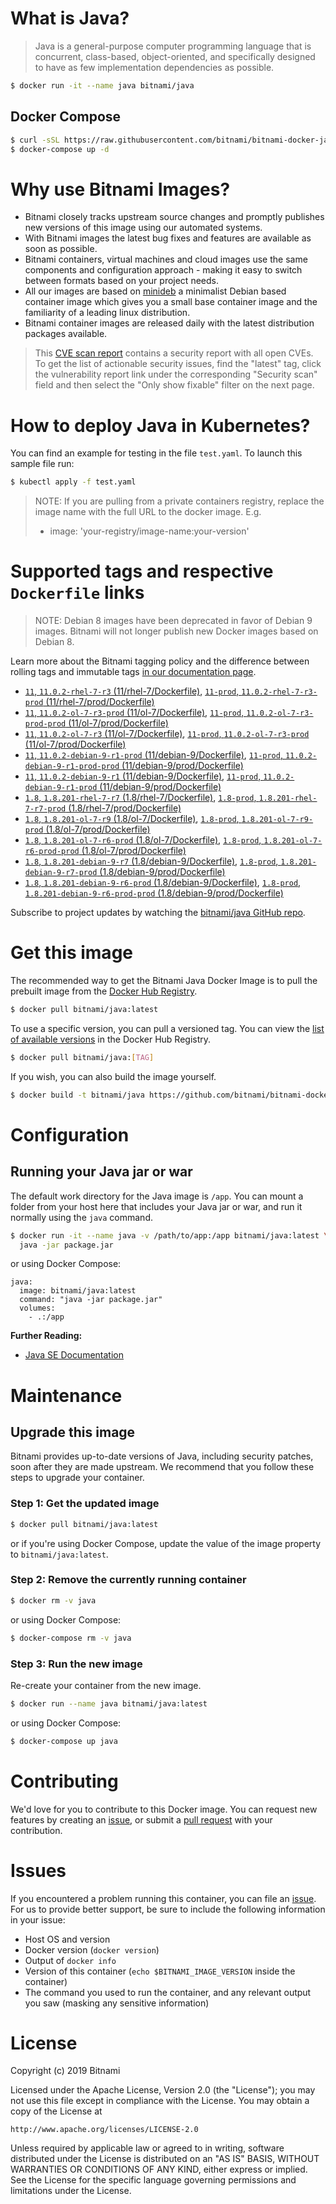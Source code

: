 # What is Java?

> Java is a general-purpose computer programming language that is concurrent, class-based, object-oriented, and specifically designed to have as few implementation dependencies as possible.

```bash
$ docker run -it --name java bitnami/java
```

## Docker Compose

```bash
$ curl -sSL https://raw.githubusercontent.com/bitnami/bitnami-docker-java/master/docker-compose.yml > docker-compose.yml
$ docker-compose up -d
```

# Why use Bitnami Images?

* Bitnami closely tracks upstream source changes and promptly publishes new versions of this image using our automated systems.
* With Bitnami images the latest bug fixes and features are available as soon as possible.
* Bitnami containers, virtual machines and cloud images use the same components and configuration approach - making it easy to switch between formats based on your project needs.
* All our images are based on [minideb](https://github.com/bitnami/minideb) a minimalist Debian based container image which gives you a small base container image and the familiarity of a leading linux distribution.
* Bitnami container images are released daily with the latest distribution packages available.


> This [CVE scan report](https://quay.io/repository/bitnami/java?tab=tags) contains a security report with all open CVEs. To get the list of actionable security issues, find the "latest" tag, click the vulnerability report link under the corresponding "Security scan" field and then select the "Only show fixable" filter on the next page.

# How to deploy Java in Kubernetes?

You can find an example for testing in the file `test.yaml`. To launch this sample file run:

```bash
$ kubectl apply -f test.yaml
```

> NOTE: If you are pulling from a private containers registry, replace the image name with the full URL to the docker image. E.g.
>
> - image: 'your-registry/image-name:your-version'

# Supported tags and respective `Dockerfile` links

> NOTE: Debian 8 images have been deprecated in favor of Debian 9 images. Bitnami will not longer publish new Docker images based on Debian 8.

Learn more about the Bitnami tagging policy and the difference between rolling tags and immutable tags [in our documentation page](https://docs.bitnami.com/containers/how-to/understand-rolling-tags-containers/).


- [`11`, `11.0.2-rhel-7-r3` (11/rhel-7/Dockerfile)](https://github.com/bitnami/bitnami-docker-java/blob/11.0.2-rhel-7-r3/11/rhel-7/Dockerfile), [`11-prod`, `11.0.2-rhel-7-r3-prod` (11/rhel-7/prod/Dockerfile)](https://github.com/bitnami/bitnami-docker-java/blob/11.0.2-rhel-7-r3/11/rhel-7/prod/Dockerfile)
- [`11`, `11.0.2-ol-7-r3-prod` (11/ol-7/Dockerfile)](https://github.com/bitnami/bitnami-docker-java/blob/11.0.2-ol-7-r3-prod/11/ol-7/Dockerfile), [`11-prod`, `11.0.2-ol-7-r3-prod-prod` (11/ol-7/prod/Dockerfile)](https://github.com/bitnami/bitnami-docker-java/blob/11.0.2-ol-7-r3-prod/11/ol-7/prod/Dockerfile)
- [`11`, `11.0.2-ol-7-r3` (11/ol-7/Dockerfile)](https://github.com/bitnami/bitnami-docker-java/blob/11.0.2-ol-7-r3/11/ol-7/Dockerfile), [`11-prod`, `11.0.2-ol-7-r3-prod` (11/ol-7/prod/Dockerfile)](https://github.com/bitnami/bitnami-docker-java/blob/11.0.2-ol-7-r3/11/ol-7/prod/Dockerfile)
- [`11`, `11.0.2-debian-9-r1-prod` (11/debian-9/Dockerfile)](https://github.com/bitnami/bitnami-docker-java/blob/11.0.2-debian-9-r1-prod/11/debian-9/Dockerfile), [`11-prod`, `11.0.2-debian-9-r1-prod-prod` (11/debian-9/prod/Dockerfile)](https://github.com/bitnami/bitnami-docker-java/blob/11.0.2-debian-9-r1-prod/11/debian-9/prod/Dockerfile)
- [`11`, `11.0.2-debian-9-r1` (11/debian-9/Dockerfile)](https://github.com/bitnami/bitnami-docker-java/blob/11.0.2-debian-9-r1/11/debian-9/Dockerfile), [`11-prod`, `11.0.2-debian-9-r1-prod` (11/debian-9/prod/Dockerfile)](https://github.com/bitnami/bitnami-docker-java/blob/11.0.2-debian-9-r1/11/debian-9/prod/Dockerfile)
- [`1.8`, `1.8.201-rhel-7-r7` (1.8/rhel-7/Dockerfile)](https://github.com/bitnami/bitnami-docker-java/blob/1.8.201-rhel-7-r7/1.8/rhel-7/Dockerfile), [`1.8-prod`, `1.8.201-rhel-7-r7-prod` (1.8/rhel-7/prod/Dockerfile)](https://github.com/bitnami/bitnami-docker-java/blob/1.8.201-rhel-7-r7/1.8/rhel-7/prod/Dockerfile)
- [`1.8`, `1.8.201-ol-7-r9` (1.8/ol-7/Dockerfile)](https://github.com/bitnami/bitnami-docker-java/blob/1.8.201-ol-7-r9/1.8/ol-7/Dockerfile), [`1.8-prod`, `1.8.201-ol-7-r9-prod` (1.8/ol-7/prod/Dockerfile)](https://github.com/bitnami/bitnami-docker-java/blob/1.8.201-ol-7-r9/1.8/ol-7/prod/Dockerfile)
- [`1.8`, `1.8.201-ol-7-r6-prod` (1.8/ol-7/Dockerfile)](https://github.com/bitnami/bitnami-docker-java/blob/1.8.201-ol-7-r6-prod/1.8/ol-7/Dockerfile), [`1.8-prod`, `1.8.201-ol-7-r6-prod-prod` (1.8/ol-7/prod/Dockerfile)](https://github.com/bitnami/bitnami-docker-java/blob/1.8.201-ol-7-r6-prod/1.8/ol-7/prod/Dockerfile)
- [`1.8`, `1.8.201-debian-9-r7` (1.8/debian-9/Dockerfile)](https://github.com/bitnami/bitnami-docker-java/blob/1.8.201-debian-9-r7/1.8/debian-9/Dockerfile), [`1.8-prod`, `1.8.201-debian-9-r7-prod` (1.8/debian-9/prod/Dockerfile)](https://github.com/bitnami/bitnami-docker-java/blob/1.8.201-debian-9-r7/1.8/debian-9/prod/Dockerfile)
- [`1.8`, `1.8.201-debian-9-r6-prod` (1.8/debian-9/Dockerfile)](https://github.com/bitnami/bitnami-docker-java/blob/1.8.201-debian-9-r6-prod/1.8/debian-9/Dockerfile), [`1.8-prod`, `1.8.201-debian-9-r6-prod-prod` (1.8/debian-9/prod/Dockerfile)](https://github.com/bitnami/bitnami-docker-java/blob/1.8.201-debian-9-r6-prod/1.8/debian-9/prod/Dockerfile)

Subscribe to project updates by watching the [bitnami/java GitHub repo](https://github.com/bitnami/bitnami-docker-java).

# Get this image

The recommended way to get the Bitnami Java Docker Image is to pull the prebuilt image from the [Docker Hub Registry](https://hub.docker.com/r/bitnami/java).

```bash
$ docker pull bitnami/java:latest
```

To use a specific version, you can pull a versioned tag. You can view the [list of available versions](https://hub.docker.com/r/bitnami/java/tags/) in the Docker Hub Registry.

```bash
$ docker pull bitnami/java:[TAG]
```

If you wish, you can also build the image yourself.

```bash
$ docker build -t bitnami/java https://github.com/bitnami/bitnami-docker-java.git
```

# Configuration

## Running your Java jar or war

The default work directory for the Java image is `/app`. You can mount a folder from your host here that includes your Java jar or war, and run it normally using the `java` command.

```bash
$ docker run -it --name java -v /path/to/app:/app bitnami/java:latest \
  java -jar package.jar
```

or using Docker Compose:

```
java:
  image: bitnami/java:latest
  command: "java -jar package.jar"
  volumes:
    - .:/app
```

**Further Reading:**

  - [Java SE Documentation](https://docs.oracle.com/javase/8/docs/api/)

# Maintenance

## Upgrade this image

Bitnami provides up-to-date versions of Java, including security patches, soon after they are made upstream. We recommend that you follow these steps to upgrade your container.

### Step 1: Get the updated image

```bash
$ docker pull bitnami/java:latest
```

or if you're using Docker Compose, update the value of the image property to `bitnami/java:latest`.

### Step 2: Remove the currently running container

```bash
$ docker rm -v java
```

or using Docker Compose:

```bash
$ docker-compose rm -v java
```

### Step 3: Run the new image

Re-create your container from the new image.

```bash
$ docker run --name java bitnami/java:latest
```

or using Docker Compose:

```bash
$ docker-compose up java
```

# Contributing

We'd love for you to contribute to this Docker image. You can request new features by creating an [issue](https://github.com/bitnami/bitnami-docker-java/issues), or submit a [pull request](https://github.com/bitnami/bitnami-docker-java/pulls) with your contribution.

# Issues

If you encountered a problem running this container, you can file an [issue](https://github.com/bitnami/bitnami-docker-java/issues). For us to provide better support, be sure to include the following information in your issue:

- Host OS and version
- Docker version (`docker version`)
- Output of `docker info`
- Version of this container (`echo $BITNAMI_IMAGE_VERSION` inside the container)
- The command you used to run the container, and any relevant output you saw (masking any sensitive
information)

# License

Copyright (c) 2019 Bitnami

Licensed under the Apache License, Version 2.0 (the "License");
you may not use this file except in compliance with the License.
You may obtain a copy of the License at

    http://www.apache.org/licenses/LICENSE-2.0

Unless required by applicable law or agreed to in writing, software
distributed under the License is distributed on an "AS IS" BASIS,
WITHOUT WARRANTIES OR CONDITIONS OF ANY KIND, either express or implied.
See the License for the specific language governing permissions and
limitations under the License.
